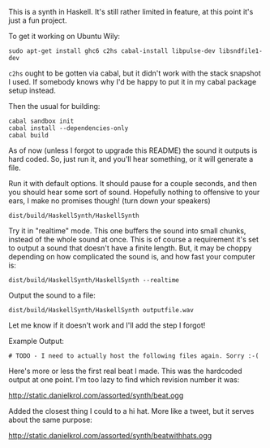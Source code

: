 This is a synth in Haskell. It's still rather limited in feature, at this point
it's just a fun project.

To get it working on Ubuntu Wily:

    sudo apt-get install ghc6 c2hs cabal-install libpulse-dev libsndfile1-dev

`c2hs` ought to be gotten via cabal, but it didn't work with the stack snapshot
I used. If somebody knows why I'd be happy to put it in my cabal package setup
instead.

Then the usual for building:

    cabal sandbox init
    cabal install --dependencies-only
    cabal build

As of now (unless I forgot to upgrade this README) the sound it outputs is hard coded. So, just run it, and you'll hear something, or it will generate a file.

Run it with default options. It should pause for a couple seconds, and then you should hear some sort of sound. Hopefully nothing to offensive to your ears, I make no promises though! (turn down your speakers)

    dist/build/HaskellSynth/HaskellSynth

Try it in "realtime" mode. This one buffers the sound into small chunks, instead of the whole sound at once. This is of course a requirement it's set to output a sound that doesn't have a finite length. But, it may be choppy depending on how complicated the sound is, and how fast your computer is:

    dist/build/HaskellSynth/HaskellSynth --realtime

Output the sound to a file:

    dist/build/HaskellSynth/HaskellSynth outputfile.wav

Let me know if it doesn't work and I'll add the step I forgot!

Example Output:

    # TODO - I need to actually host the following files again. Sorry :-(

Here's more or less the first real beat I made. This was the hardcoded output at one point. I'm too lazy to find which revision number it was:

http://static.danielkrol.com/assorted/synth/beat.ogg

Added the closest thing I could to a hi hat. More like a tweet, but it serves about the same purpose:

http://static.danielkrol.com/assorted/synth/beatwithhats.ogg
